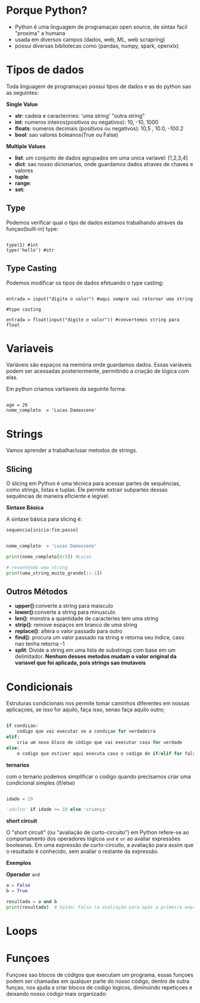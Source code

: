 
# Porque Python?

- Python é uma linguagem de programaçao open source, de sintax facil "proxima" a humana
- usada em diversos campos (dados, web, ML, web scrapring)
- possui diversas bibliotecas como (pandas, numpy, spark, openxlx)


# Tipos de dados

Toda linguagem de programaçao possui tipos de dados e as do python sao as seguintes:

**Single Value**

- **str**: cadeia e caracteriries:  'uma string' "outra string"
- **int**: numeros inteiros(positivos ou negativos): 10, -10, 1000
- **floats**: numeros decimais (positivos ou negativos): 10,5 , 10.0, -100.2
- **bool**: sao valores boleanos(True ou False)

**Multiple Values**
- **list**: um conjunto de dados agrupados em uma unica variavel: [1,2,3,4]
- **dict**: sao nosso dicionarios, onde guardamos dados atraves de chaves e valores
- **tuple**:
- **range**: 
- **set**: 


## Type

Podemos verificar qual o tipo de dados estamos trabalhando atraves da funçao(built-in) type:

```python:

type(1) #int
type('hello') #str

```

## Type Casting

Podemos modificar os tipos de dados efetuando o type casting:

```{python}

entrada = input("digite o valor") #aqui sempre vai retornar uma string

#type casting

entrada = float(input("digite o valor")) #convertemos string para float

```

# Variaveis

Variáveis são espaços na memória onde guardamos dados. Essas variáveis podem ser acessadas posteriormente, permitindo a criação de lógica com elas.

Em python criamos vartiaveis da seguinte forma:


```{python}

age = 29
nome_completo  = 'Lucas Damasceno'

```

# Strings

Vamos aprender a trabalhar/usar metodos de strings.

## Slicing

O slicing em Python é uma técnica para acessar partes de sequências, como strings, listas e tuplas. Ele permite extrair subpartes dessas sequências de maneira eficiente e legível.

**Sintaxe Básica**

A sintaxe básica para slicing é:
```python
sequencia[inicio:fim:passo]


nome_completo  = 'Lucas Damasceno'

print(nome_completo[0:5]) #Lucas

# reventendo uma string
print(uma_string_muito_grande[::-1])

```

## Outros Métodos

- **upper()**:converte a string para maisculo
- **lower()**:converte a string para minusculo
- **len()**: monstra a quantidade de caracteries tem uma string
- **strip()**: remove espaços em branco de uma string
- **replace()**: altera o valor passado para outro
- **find()**: procura um valor passado na string e retorna seu indice, caso nao tenha retorna -1
- **split**: Divide a string em uma lista de substrings com base em um delimitador.
**Nenhum desses metodos mudam o valor original da variavel que foi aplicada, pois strings sao imutaveis**


# Condicionais

Estruturas condicionais nos permite tomar caminhos diferentes em nossas aplicaçoes, se isso for aquilo, faça isso, senao faça aquilo outro;

```python

if condiçao:
    codigo que vai executar se a condiçao for verdadeira
elif:
    cria um novo bloco de código que vai executar caso for verdade
else:
    o codigo que estiver aqui executa caso o codigo do if/elif for falso

```

**ternarios**

com o ternario podemos simplificar o codigo quando precisamos criar uma condicional simples (if/else)

```python

idade = 29

'adulto' if idade >= 18 else 'criança'

```

**short circuit**

O "short circuit" (ou "avaliação de curto-circuito") em Python refere-se ao comportamento dos operadores lógicos `and` e `or` ao avaliar expressões booleanas. Em uma expressão de curto-circuito, a avaliação para assim que o resultado é conhecido, sem avaliar o restante da expressão.

**Exemplos**

**Operador** `and`
```python
a = False
b = True

resultado = a and b
print(resultado)  # Saída: False (a avaliação para após a primeira expressão)

```

# Loops



# Funçoes

Funçoes sao blocos de códigos que executam um programa, essas funçoes podem ser chamadas em qualquer parte do nosso código, dentro de outra funçao, nos ajuda a criar blocos de codigo logicos, diminuindo repetiçoes e deixando nosso código mais organizado:


